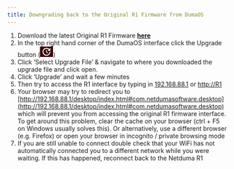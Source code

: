 ```yaml
---
title: Downgrading back to the Original R1 Firmware from DumaOS
---
```


1. Download the latest Original R1 Firmware [**here**](https://www.dropbox.com/s/701ezvt4qmezdgu/R1-v-1-03-6j.sig?dl=0)
2. In the top right hand corner of the DumaOS interface click the Upgrade button (![upgradebutton.png](downgrade-firmware-r1/upgradebutton.png))
3. Click ‘Select Upgrade File’ & navigate to where you downloaded the upgrade file and click open.
4. Click ‘Upgrade’ and wait a few minutes 
5. Then try to access the R1 interface by typing in [192.168.88.1](http://192.168.88.1) or [http://R1](http://R1) 
6. Your browser may try to redirect you to [http://192.168.88.1/desktop/index.html#com.netdumasoftware.desktop](http://192.168.88.1/desktop/index.html#com.netdumasoftware.desktop) which will prevent you from accessing the original R1 firmware interface. To get around this problem, clear the cache on your browser (ctrl + F5 on Windows usually solves this). Or alternatively, use a different browser (e.g. Firefox) or open your browser in incognito / private browsing mode
7. If you are still unable to connect double check that your WiFi has not automatically connected you to a different network while you were waiting. If this has happened, reconnect back to the Netduma R1
